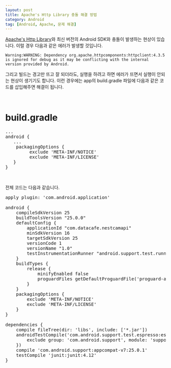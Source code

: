 ```yaml
---
layout: post
title: Apache's Http Library 충돌 해결 방법
category: Android
tag: [Android, Apache, 문제 해결]
---
```


[Apache's Http Library](https://hc.apache.org/httpcomponents-client-4.3.x/android-port.html)와
최신 버전의 Android SDK와 충돌이 발생하는 현상이 있습니다. 이럴 경우 다음과 같은 에러가 발생할 것입니다.

~~~
Warning:WARNING: Dependency org.apache.httpcomponents:httpclient:4.3.5 is ignored for debug as it may be conflicting with the internal version provided by Android.
~~~

그리고 빌드는 경고만 뜨고 잘 되더라도, 실행을 하려고 하면 에러가 뜨면서 실행이 안되는
현상이 생기기도 합니다. 이런 경우에는 app의 build.gradle 파일에 다음과 같은 코드를
삽입해주면 해결이 됩니다.

<br>

# build.gradle

<pre class="prettyprint">...
android {
   ...
    packagingOptions {
         exclude 'META-INF/NOTICE'
         exclude 'META-INF/LICENSE'
   }
}
</pre>
<br>

전체 코드는 다음과 같습니다.
<pre class="prettyprint">apply plugin: 'com.android.application'

android {
    compileSdkVersion 25
    buildToolsVersion "25.0.0"
    defaultConfig {
        applicationId "com.datacafe.nestcamapi"
        minSdkVersion 16
        targetSdkVersion 25
        versionCode 1
        versionName "1.0"
        testInstrumentationRunner "android.support.test.runner.AndroidJUnitRunner"
    }
    buildTypes {
        release {
            minifyEnabled false
            proguardFiles getDefaultProguardFile('proguard-android.txt'), 'proguard-rules.pro'
        }
    }
    packagingOptions {
        exclude 'META-INF/NOTICE'
        exclude 'META-INF/LICENSE'
    }
}

dependencies {
    compile fileTree(dir: 'libs', include: ['*.jar'])
    androidTestCompile('com.android.support.test.espresso:espresso-core:2.2.2', {
        exclude group: 'com.android.support', module: 'support-annotations'
    })
    compile 'com.android.support:appcompat-v7:25.0.1'
    testCompile 'junit:junit:4.12'
}
</pre>
